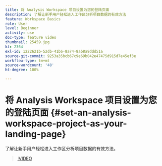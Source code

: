 ```yaml
---
title: 将 Analysis Workspace 项目设置为您的登陆页面
description: 了解让新手用户轻松进入工作区分析项目数据的有效方法
feature: Workspace Basics
role: User
level: Beginner
activity: use
doc-type: feature video
thumbnail: 25459.jpg
kt: 2364
exl-id: 1222621b-52db-41b6-8a74-8ab8a8ddd51a
source-git-commit: 9253a35bcb67c9e69b042e47475d915d7e45ef3e
workflow-type: tm+mt
source-wordcount: '48'
ht-degree: 100%

---
```


# 将 Analysis Workspace 项目设置为您的登陆页面 {#set-an-analysis-workspace-project-as-your-landing-page}

了解让新手用户轻松进入工作区分析项目数据的有效方法。

>[!VIDEO](https://video.tv.adobe.com/v/25459/?quality=12)

